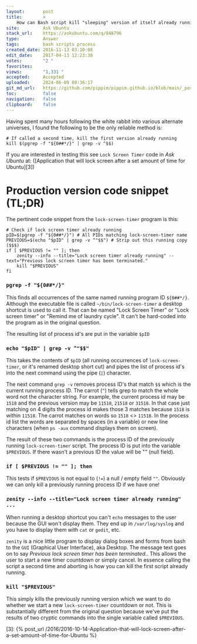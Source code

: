```yaml
---
layout:       post
title:        >
    How can Bash script kill "sleeping" version of itself already running?
site:         Ask Ubuntu
stack_url:    https://askubuntu.com/q/848796
type:         Answer
tags:         bash scripts process
created_date: 2016-11-13 03:10:08
edit_date:    2017-04-13 12:23:38
votes:        "2 "
favorites:    
views:        "1,331 "
accepted:     Accepted
uploaded:     2024-06-09 08:36:17
git_md_url:   https://github.com/pippim/pippim.github.io/blob/main/_posts/2016/2016-11-13-How-can-Bash-script-kill-_sleeping_-version-of-itself-already-running_.md
toc:          false
navigation:   false
clipboard:    false
---
```


Having spent many hours following the white rabbit into various alternate universes, I found the following to be the only reliable method is:

``` 
# If called a second time, kill the first version already running
kill $(pgrep -f "${0##*/}" | grep -v ^$$)
```


If you are interested in testing this see `Lock Screen Timer` code in *Ask Ubuntu* at: 
([Application that will lock screen after a set amount of time for Ubuntu][3])

# Production version code snippet (TL;DR)

The pertinent code snippet from the `lock-screen-timer` program is this:

``` 
# Check if lock screen timer already running
pID=$(pgrep -f "${0##*/}") # All PIDs matching lock-screen-timer name
PREVIOUS=$(echo "$pID" | grep -v ^"$$") # Strip out this running copy ($$$)
if [ $PREVIOUS != "" ]; then
    zenity --info --title="Lock screen timer already running" --text="Previous lock screen timer has been terminated."
    kill "$PREVIOUS"
fi
```

### `pgrep -f "${0##*/}"`

This finds all occurrences of the same named running program ID `${0##*/}`. Although the executable file is called `~/bin/lock-screen-timer` a desktop shortcut is used to call it. That can be named "Lock Screen Timer" or "Lock screen timer" or "Remind me of laundry cycle". It can't be hard-coded into the program as in the original question.

The resulting list of process id's are put in the variable `$pID`

### `echo "$pID" | grep -v ^"$$"`

This takes the contents of `$pID` (all running occurrences of `lock-screen-timer`, or it's renamed desktop short cut) and pipes the list of process id's into the next command using the pipe (`|`) character.

The next command `grep -v` removes process ID's that match `$$` which is the current running process ID. The carrot (`^`) tells grep to match the whole word not the character string. For example, the current process id may be `1518` and the previous version may be `11518`, `21518` or `31518`. In that case just matching on 4 digits the process id makes those 3 matches because `1518` is within `11518`. The carrot matches on words so `1518` <> `11518`. In the process id list the words are separated by spaces (in a variable) or new line characters (when `ps -aux` command displays them on screen).

The result of these two commands is the process ID of the previously running `lock-screen-timer` script. The process ID is put into the variable `$PREVIOUS`. If there wasn't a previous ID the value will be "" (null field).

### `if [ $PREVIOUS != "" ]; then`

This tests if `$PREVIOUS` is not equal to (`!=`) a null / empty field `""`. Obviously we can only kill a previously running process ID if we have one!

### `zenity --info --title="Lock screen timer already running" ...`

When running a desktop shortcut you can't `echo` messages to the user because the GUI won't display them. They end up in `/var/log/syslog` and you have to display them with `cat` or `gedit`, etc.

`zenity` is a nice little program to display dialog boxes and forms from bash to the `GUI` (Graphical User Interface), aka Desktop. The message text goes on to say *Previous lock screen timer has been terminated.*. This allows the user to start a new timer countdown or simply cancel. In essence calling the script a second time and aborting is how you can kill the first script already running.

### `kill "$PREVIOUS"`

This simply kills the previously running version which we want to do whether we start a new `lock-screen-timer` countdown or not. This is substantially different from the original question because we've put the results of two cryptic commands into the single variable called `$PREVIOUS`.

  [1]: https://askubuntu.com/users/231142/terrance
  [2]: https://askubuntu.com/users/295286/serg
  [3]: {% post_url /2016/2016-10-14-Application-that-will-lock-screen-after-a-set-amount-of-time-for-Ubuntu %}


